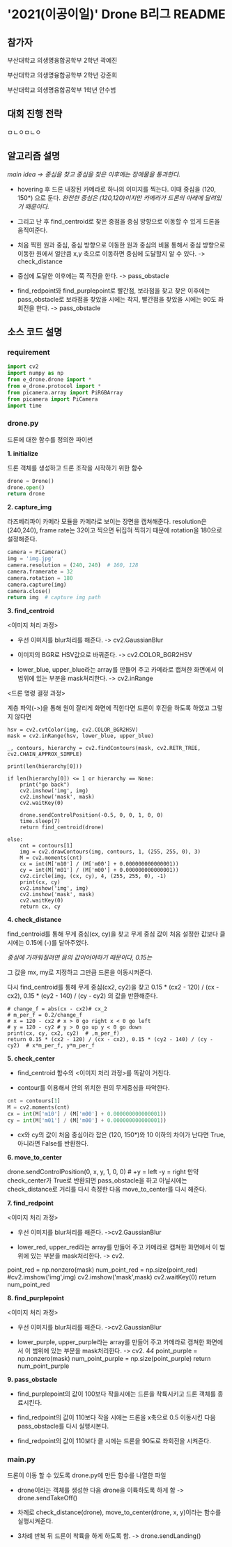 # '2021(이공이일)' Drone B리그 README

## 참가자
부산대학교 의생명융합공학부 2학년 곽예진

부산대학교 의생명융합공학부 2학년 강준희

부산대학교 의생명융합공학부 1학년 안수범

## 대회 진행 전략

ㅁㄴㅇㅁㄴㅇ

## 알고리즘 설명
*main idea -> 중심을 찾고 중심을 찾은 이후에는 장애물을 통과한다.*

- hovering 후 드론 내장된 카메라로 하나의 이미지를 찍는다. 이때 중심을 (120, 150*) 으로 둔다. *완전한 중심은 (120,120)이지만 카메라가 드론의 아래에 달려있기 때문이다.*

- 그리고 난 후 find_centroid로 찾은 중점을 중심 방향으로 이동할 수 있게 드론을 움직여준다.

- 처음 찍힌 원과 중심, 중심 방향으로 이동한 원과 중심의 비율 통해서 중심 방향으로 이동한 원에서 얼만큼 x,y 축으로 이동하면 중심에 도달할지 알 수 있다. -> check_distance

- 중심에 도달한 이후에는 쭉 직진을 한다. -> pass_obstacle

- find_redpoint와 find_purplepoint로 빨간점, 보라점을 찾고 찾은 이후에는 pass_obstacle로 보라점을 찾았을 시에는 착지, 빨간점을 찾았을 시에는 90도 좌회전을 한다. -> pass_obstacle

## 소스 코드 설명
### requirement
```py
import cv2
import numpy as np
from e_drone.drone import *
from e_drone.protocol import *
from picamera.array import PiRGBArray
from picamera import PiCamera
import time
```
### drone.py
드론에 대한 함수를 정의한 파이썬 

**1. initialize**

드론 객체를 생성하고 드론 조작을 시작하기 위한 함수
```py
drone = Drone()
drone.open()
return drone
```

**2. capture_img**

라즈베리파이 카메라 모듈을 카메라로 보이는 장면을 캡쳐해준다. resolution은 (240,240), frame rate는 32이고 찍으면 뒤집혀 찍히기 때문에 rotation을 180으로 설정해준다.
```py
camera = PiCamera()
img = 'img.jpg'
camera.resolution = (240, 240)  # 160, 128
camera.framerate = 32
camera.rotation = 180
camera.capture(img)
camera.close()
return img  # capture img path
```

**3. find_centroid**

<이미지 처리 과정>

- 우선 이미지를 blur처리를 해준다. -> cv2.GaussianBlur

- 이미지의 BGR로 HSV값으로 바꿔준다. -> cv2.COLOR_BGR2HSV

- lower_blue, upper_blue라는 array를 만들어 주고 카메라로 캡쳐한 화면에서 이 범위에 있는 부분을 mask처리한다. -> cv2.inRange

<드론 명령 결정 과정>

계층 파악(->)을 통해 원이 잘리게 화면에 직힌다면 드론이 후진을 하도록 하였고 
그렇지 않다면

    hsv = cv2.cvtColor(img, cv2.COLOR_BGR2HSV)
    mask = cv2.inRange(hsv, lower_blue, upper_blue)

    _, contours, hierarchy = cv2.findContours(mask, cv2.RETR_TREE, cv2.CHAIN_APPROX_SIMPLE)

    print(len(hierarchy[0]))

    if len(hierarchy[0]) <= 1 or hierarchy == None:
        print("go back")
        cv2.imshow('img', img)
        cv2.imshow('mask', mask)
        cv2.waitKey(0)

        drone.sendControlPosition(-0.5, 0, 0, 1, 0, 0)
        time.sleep(7)
        return find_centroid(drone)

    else:
        cnt = contours[1]
        img = cv2.drawContours(img, contours, 1, (255, 255, 0), 3)
        M = cv2.moments(cnt)
        cx = int(M['m10'] / (M['m00'] + 0.000000000000001))
        cy = int(M['m01'] / (M['m00'] + 0.000000000000001))
        cv2.circle(img, (cx, cy), 4, (255, 255, 0), -1)
        print(cx, cy)
        cv2.imshow('img', img)
        cv2.imshow('mask', mask)
        cv2.waitKey(0)
        return cx, cy

**4. check_distance**

find_centroid를 통해 무게 중심(cx, cy)을 찾고 무게 중심 값이 처음 설정한 값보다 클 시에는 0.15에 (-)를 달아주었다.

*중심에 가까워질려면 음의 값이어야하기 때문이다, 0.15는*

그 값을 mx, my로 지정하고 그만큼 드론을 이동시켜준다.
   
다시 find_centroid를 통해 무게 중심(cx2, cy2)을 찾고 
0.15 * (cx2 - 120) / (cx - cx2), 0.15 * (cy2 - 140) / (cy - cy2) 의 값을 반환해준다.
    

    # change_f = abs(cx - cx2)# cx_2
    # m_per_f = 0.2/change_f
    # x = 120 - cx2 # x > 0 go right x < 0 go left
    # y = 120 - cy2 # y > 0 go up y < 0 go down
    print(cx, cy, cx2, cy2)  # ,m_per_f)
    return 0.15 * (cx2 - 120) / (cx - cx2), 0.15 * (cy2 - 140) / (cy - cy2)  # x*m_per_f, y*m_per_f

**5. check_center**

- find_centroid 함수의 <이미지 처리 과정>를 똑같이 거친다.

- contour를 이용해서 안의 위치한 원의 무게중심을 파악한다.
```py
cnt = contours[1]
M = cv2.moments(cnt)
cx = int(M['m10'] / (M['m00'] + 0.000000000000001))
cy = int(M['m01'] / (M['m00'] + 0.000000000000001))
```
- cx와 cy의 값이 처음 중심이라 잡은 (120, 150*)와 10 이하의 차이가 난다면 True, 아니라면 False를 반환한다.
        
**6. move_to_center**

drone.sendControlPosition(0, x, y, 1, 0, 0)  # +y = left -y = right
만약 check_center가 True로 반환되면 pass_obstacle을 하고 아닐시에는 check_distance로 거리를 다시 측정한 다음 move_to_center를 다시 해준다.

**7. find_redpoint**

<이미지 처리 과정>

- 우선 이미지를 blur처리를 해준다. ->cv2.GaussianBlur

- lower_red, upper_red라는 array를 만들어 주고 카메라로 캡쳐한 화면에서 이 범위에 있는 부분을 mask처리한다. -> cv2. 

point_red = np.nonzero(mask)
num_point_red = np.size(point_red)
#cv2.imshow('img',img)
cv2.imshow('mask',mask)
cv2.waitKey(0)
return num_point_red

**8. find_purplepoint**

<이미지 처리 과정>

- 우선 이미지를 blur처리를 해준다. ->cv2.GaussianBlur

- lower_purple, upper_purple라는 array를 만들어 주고 카메라로 캡쳐한 화면에서 이 범위에 있는 부분을 mask처리한다. -> cv2. 
4*4*
    point_purple = np.nonzero(mask)
    num_point_purple = np.size(point_purple)
    return num_point_purple

**9. pass_obstacle**

- find_purplepoint의 값이 100보다 작을시에는 드론을 착륙시키고 드론 객체를 종료시킨다.

- find_redpoint의 값이 110보다 작을 시에는 드론을 x축으로 0.5 이동시킨 다음 pass_obstacle를 다시 실행시본다.

- find_redpoint의 값이 110보다 클 시에는 드론을 90도로 좌회전을 시켜준다.

### main.py
드론이 이동 할 수 있도록 drone.py에 만든 함수를 나열한 파일

- drone이라는 객체를 생성한 다음 drone을 이륙하도록 하게 함 -> drone.sendTakeOff()

- 차례로 check_distance(drone), move_to_center(drone, x, y)이라는 함수를 실행시켜준다.

- 3차례 반복 뒤 드론이 착륙을 하게 하도록 함. -> drone.sendLanding()
